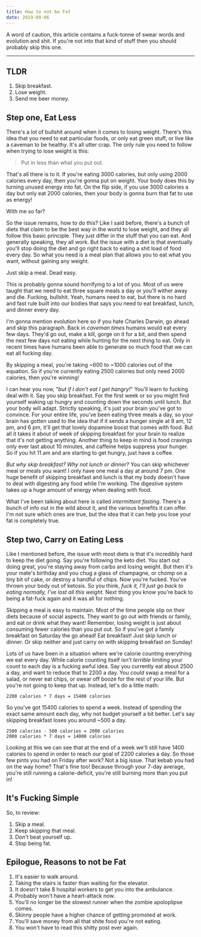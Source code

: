 ```yaml
---
title: How to not be Fat
date: 2019-09-06
---
```


A word of caution, this article contains a fuck-tonne of swear words and evolution and shit. If you're not into that kind of stuff then you should probably skip this one.

---

## TLDR

1. Skip breakfast.
2. Lose weight.
3. Send me beer money.

## Step one, Eat Less

There's a lot of bullshit around when it comes to losing weight. There's this idea that you need to eat particular foods, or only eat green stuff, or live like a caveman to be healthy. It's all utter crap. The only rule you need to follow when trying to lose weight is this:

> Put in less than what you put out.

That's all there is to it. If you're eating 3000 calories, but only using 2000 calories every day, then you're gonna put on weight. Your body does this by turning unused energy into fat. On the flip side, if you use 3000 calories a day but only eat 2000 calories, then your body is gonna burn that fat to use as energy!

With me so far?

So the issue remains, how to do this? Like I said before, there's a bunch of diets that claim to be the best way in the world to lose weight, and they all follow this basic principle. They just differ in the stuff that you can eat. And generally speaking, they all work. But the issue with a diet is that eventually you'll stop doing the diet and go right back to eating a shit load of food every day. So what you need is a meal plan that allows you to eat what you want, without gaining any weight.

Just skip a meal. Dead easy.

This is probably gonna sound horrifying to a lot of you. Most of us were taught that we need to eat three square meals a day or you'll wither away and die. Fucking, bullshit. Yeah, humans need to eat, but there is no hard and fast rule built into our bodies that says you need to eat breakfast, lunch, and dinner every day.

I'm gonna mention evolution here so if you hate Charles Darwin, go ahead and skip this paragraph. Back in _caveman times_ humans would eat every few days. They'd go out, make a kill, gorge on it for a bit, and then spend the next few days not eating while hunting for the next thing to eat. Only in recent times have humans been able to generate so much food that we can eat all fucking day.

By skipping a meal, you're taking ~600 to ~1000 calories out of the equation. So if you're currently eating 2500 calories but only need 2000 calories, then you're winning!

I can hear you now, "_but if I don't eat I get hangry!_" You'll learn to fucking deal with it. Say you skip breakfast. For the first week or so you might find yourself waking up hungry and counting down the seconds until lunch. But your body will adapt. Strictly speaking, it's just your brain you've got to convince. For your entire life, you've been eating three meals a day, so your brain has gotten used to the idea that if it sends a hunger single at 8 am, 12 pm, and 6 pm, it'll get that lovely dopamine boost that comes with food. But all it takes it about of week of skipping breakfast for your brain to realize that it's not getting anything. Another thing to keep in mind is food cravings only ever last about 10 minutes, and caffeine helps suppress your hunger. So if you hit 11 am and are starting to get hungry, just have a coffee.

_But why skip breakfast? Why not lunch or dinner?_ You can skip whichever meal or meals you want! I only have one meal a day at around 7 pm. One huge benefit of skipping breakfast and lunch is that my body doesn't have to deal with digesting any food while I'm working. The digestive system takes up a huge amount of energy when dealing with food.

What I've been talking about here is called _intermittent fasting_. There's a bunch of info out in the wild about it, and the various benefits it can offer. I'm not sure which ones are true, but the idea that it can help you lose your fat is completely true.

## Step two, Carry on Eating Less

Like I mentioned before, the issue with most diets is that it's incredibly hard to keep the diet going. Say you're following the keto diet. You start out doing great, you're staying away from carbs and losing weight. But then it's your mate's birthday and you chug a glass of champagne, or chomp on a tiny bit of cake, or destroy a handful of chips. Now you're fucked. You've thrown your body out of ketosis. So you think, _fuck it, I'll just go back to eating normally, I've lost all this weight_. Next thing you know you're back to being a fat-fuck again and it was all for nothing.

Skipping a meal is easy to maintain. Most of the time people slip on their diets because of social aspects. They want to go out with friends or family, and eat or drink what they want! Remember, losing weight is just about consuming fewer calories than you put out. So if you've got a family breakfast on Saturday the go ahead! Eat breakfast! Just skip lunch or dinner. Or skip neither and just carry on with skipping breakfast on Sunday!

Lots of us have been in a situation where we're calorie counting everything we eat every day. While calorie counting itself isn't _terrible_ limiting your count to each day is a fucking awful idea. Say you currently eat about 2500 a day, and want to reduce that to 2200 a day. You _could_ swap a meal for a salad, or never eat chips, or swear off booze for the rest of your life. But you're not going to keep that up. Instead, let's do a little math:

```text
2200 calories * 7 days = 15400 calories
```

So you've got 15400 calories to spend a week. Instead of spending the exact same amount each day, why not budget yourself a bit better. Let's say skipping breakfast loses you around ~500 a day.

```text
2500 calories - 500 calories = 2000 calories
2000 calories * 7 days = 14000 calories
```

Looking at this we can see that at the end of a week we'll still have 1400 calories to spend in order to reach our goal of 2200 calories a day. So those few pints you had on Friday after work? Not a big issue. That kebab you had on the way home? That's fine too! Because through your 7-day average, you're still running a calorie-deficit, you're still burning more than you put in!

## It's Fucking Simple

So, to review:

1. Skip a meal.
2. Keep skipping that meal.
3. Don't beat yourself up.
4. Stop being fat.

## Epilogue, Reasons to not be Fat

1. It's easier to walk around.
2. Taking the stairs is faster than waiting for the elevator.
3. It doesn't take 8 hospital workers to get you into the ambulance.
4. Probably won't have a heart-attack now.
5. You'll no longer be the slowest runner when the zombie apoloplipse comes.
6. Skinny people have a higher chance of getting promoted at work.
7. You'll save money from all that shite food you're not eating.
8. You won't have to read this shitty post ever again.
